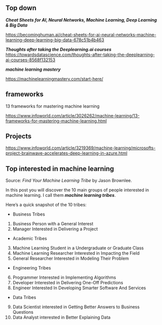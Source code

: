 ## Top down

***Cheat Sheets for AI, Neural Networks, Machine Learning, Deep Learning & Big Data***

https://becominghuman.ai/cheat-sheets-for-ai-neural-networks-machine-learning-deep-learning-big-data-678c51b4b463

***Thoughts after taking the Deeplearning.ai courses***
https://towardsdatascience.com/thoughts-after-taking-the-deeplearning-ai-courses-8568f132153

***machine learning mastery***

https://machinelearningmastery.com/start-here/


## frameworks

13 frameworks for mastering machine learning

https://www.infoworld.com/article/3026262/machine-learning/13-frameworks-for-mastering-machine-learning.html

## Projects
https://www.infoworld.com/article/3219369/machine-learning/microsofts-project-brainwave-accelerates-deep-learning-in-azure.html

## Top interested in machine learning

Source: *Find Your Machine Learning Tribe* by Jason Brownlee.

In this post you will discover the 10 main groups of people interested in machine learning. I call them ***machine learning tribes***.

Here’s a quick snapshot of the 10 tribes:
- Business Tribes
1) Business Person with a General Interest
2) Manager Interested in Delivering a Project
- Academic Tribes
3) Machine Learning Student in a Undergraduate or Graduate Class
4) Machine Learning Researcher Interested in Impacting the Field
5) General Researcher Interested in Modeling Their Problem
- Engineering Tribes
6) Programmer Interested in Implementing Algorithms
7) Developer Interested in Delivering One-Off Predictions
8) Engineer Interested In Developing Smarter Software And Services
- Data Tribes
9) Data Scientist interested in Getting Better Answers to Business Questions
10) Data Analyst interested in Better Explaining Data

